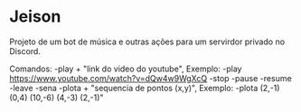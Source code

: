 # Jeison
Projeto de um bot de música e outras ações para um servirdor privado no Discord.

Comandos:
-play + "link do video do youtube", Exemplo: -play https://www.youtube.com/watch?v=dQw4w9WgXcQ
-stop
-pause
-resume
-leave
-sena
-plota + "sequencia de pontos (x,y)", Exemplo: -plota (2,-1) (0,4) (10,-6) (4,-3) (2,-1)"
